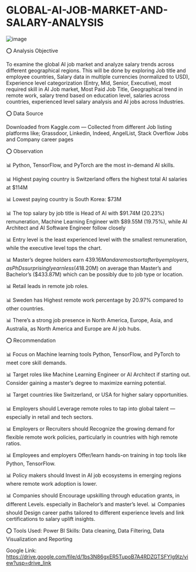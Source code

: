 # GLOBAL-AI-JOB-MARKET-AND-SALARY-ANALYSIS
![image](https://github.com/user-attachments/assets/d031d12f-526c-4238-a44b-3bee698dd3c5)

⭕ Analysis Objective

To examine the global AI job market and analyze salary trends across different geographical regions.
This will be done by exploring Job title and employee countries, Salary data in multiple currencies (normalized to USD), Experience level categorization (Entry, Mid, Senior, Executive), most required skill in AI Job market, Most Paid Job Title, Geographical trend in remote work, salary trend based on education level, salaries across countries, experienced level salary analysis and AI jobs across Industries.


⭕ Data Source

Downloaded from Kaggle.com — Collected from different Job listing platforms like; Grassdoor, Linkedin, Indeed, AngelList, Stack Overflow Jobs and Company career pages


⭕ Observation

📊 Python, TensorFlow, and PyTorch are the most in-demand AI skills.

📊 Highest paying country is Switzerland offers the highest total AI salaries at $114M

📊 Lowest paying country is South Korea: $73M

📊 The top salary by job title is Head of AI with $91.74M (20.23%) remuneration, Machine Learning Engineer with $89.55M (19.75%), while AI Architect and AI Software Engineer follow closely

📊 Entry level is the least experienced level with the smallest remuneration, while the executive level tops the chart.

📊 Master’s degree holders earn $439.16M and are most sort after by employers, as PhDs surprisingly earn less ($418.20M) on average than Master’s and Bachelor’s ($433.87M) which can be possibly due to job type or location.

📊 Retail leads in remote job roles.

📊 Sweden has Highest remote work percentage by 20.97% compared to other countries.

📊 There’s a strong job presence in North America, Europe, Asia, and Australia, as North America and Europe are AI job hubs.

⭕ Recommendation

📊 Focus on Machine learning tools Python, TensorFlow, and PyTorch to meet core skill demands.

📊 Target roles like Machine Learning Engineer or AI Architect if starting out. Consider gaining a master’s degree to maximize earning potential.

📊 Target countries like Switzerland, or USA for higher salary opportunities.

📊 Employers should Leverage remote roles to tap into global talent — especially in retail and tech sectors.

📊 Employers or Recruiters should Recognize the growing demand for flexible remote work policies, particularly in countries with high remote ratios.

📊 Employees and employers Offer/learn hands-on training in top tools like Python, TensorFlow.

📊 Policy makers should Invest in AI job ecosystems in emerging regions where remote work adoption is lower.

📊 Companies should Encourage upskilling through education grants, in different Levels. especially in Bachelor’s and master’s level.
📊 Companies should Design career paths tailored to different experience levels and link certifications to salary uplift insights.

⭕ Tools Used: Power BI
Skills: Data cleaning, Data Filtering, Data Visualization and Reporting

Google Link: https://drive.google.com/file/d/1bs3N86gxER5TupoB7A4RDZGTSFYIg9lz/view?usp=drive_link
